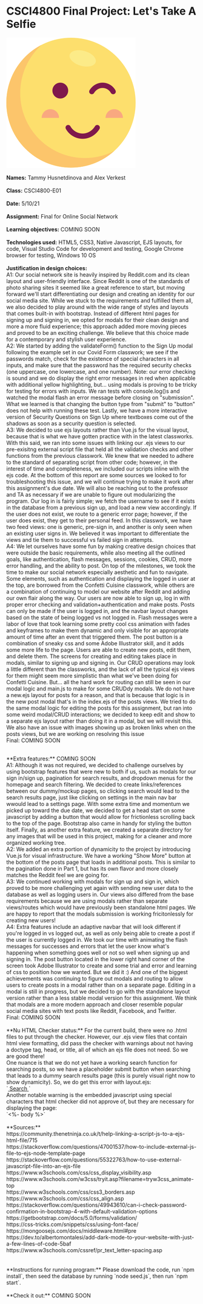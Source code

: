 # CSCI4800 Final Project: Let's Take A Selfie

![Screenshot](public/img/smol-wink.svg)

**Names:** Tammy Husnetdinova and Alex Verkest<br>
<br>
**Class:** CSCI4800-E01 <br>
<br>
**Date:** 5/10/21 <br>
<br>
**Assignment:** Final for Online Social Network <br>
<br>
**Learning objectives:** COMING SOON <br>
<br>
**Technologies used:** HTML5, CSS3, Native Javascript, EJS layouts, for code, Visual Studio Code for development and testing, Google Chrome browser for testing, Windows 10 OS <br>
<br>
**Justification in design choices:** <br>
A1: Our social network site is heavily inspired by Reddit.com and its clean layout and user-friendly interface. Since Reddit is one of the standards of photo sharing sites it seemed like a great reference to start, but moving forward we'll start differentiating our design and creating an identity for our social media site. While we stuck to the requirements and fulfilled them all, we also decided to play around with the wide range of styles and layouts that comes built-in with bootstrap. Instead of different html pages for signing up and signing in, we opted for modals for their clean design and more a more fluid experience; this approach added more moving pieces and proved to be an exciting challenge. We believe that this choice made for a contemporary and stylish user experience. 
<br>
A2: We started by adding the validateForm() function to the Sign Up modal following the example set in our Covid Form classwork; we see if the passwords match, check for the existence of special characters in all inputs, and make sure that the password has the required security checks (one uppercase, one lowercase, and one number). Note: our error checking is sound and we do display the right error messages in red when applicable with additional yellow highlighting, but... using modals is proving to be tricky for testing for errors with inputs. We ran tests with console.log()s and watched the modal flash an error message before closing on "submission". What we learned is that changing the button type from "submit" to "button" does not help with running these test. Lastly, we have a more interactive version of Security Questions on Sign Up where textboxes come out of the shadows as soon as a security question is selected.
<br>
A3: We decided to use ejs layouts rather than Vue.js for the visual layout, because that is what we have gotten practice with in the latest classworks. With this said, we ran into some issues with linking our .ejs views to our pre-exisitng external script file that held all the validation checks and other functions from the previous classwork. We knew that we needed to adhere to the standard of separating script from other code; however, in the interest of time and completeness, we included our scripts inline with the ejs code. At the bottom of this report are some sources we looked to for troubleshooting this issue, and we will continue trying to make it work after this assignment's due date. We will also be reaching out to the professor and TA as necessary if we are unable to figure out modularizing the program. Our log in is fairly simple; we fetch the username to see if it exists in the database from a previous sign up, and load a new view accordingly. If the user does not exist, we route to a generic error page; however, if the user does exist, they get to their personal feed. In this classwork, we have two feed views: one is generic, pre-sign in, and another is only seen when an existing user signs in. We believed it was important to differentiate the views and tie them to successful vs failed sign in attempts.
<br>
A4: We let ourselves have some fun by making creative design choices that were outside the basic requirements, while also meeting all the outlined goals, like authentication, flash messages, sessions, cookies, CRUD, more error handling, and the ability to post. On top of the milestones, we took the time to make our social network especially aesthetic and fun to navigate. Some elements, such as authentication and displaying the logged in user at the top, are borrowed from the Confetti Cuisine classwork, while others are a combination of continuing to model our website after Reddit and adding our own flair along the way. Our users are now able to sign up, log in with proper error checking and validation+authentication and make posts. Posts can only be made if the user is logged in, and the navbar layout changes based on the state of being logged vs not logged in. Flash messages were a labor of love that took learning some pretty cool css animation with fades and keyframes to make them dynamic and only visible for an appropriate amount of time after an event that triggered them. The post button is a combination of sneaky css and some Adobe Illustrator skill, and it adds some more life to the page. Users are able to create new posts, edit them, and delete them. The screens for creating and editing takes place in modals, similar to signing up and signing in. Our CRUD operations may look a little different than the classworks, and the lack of all the typical ejs views for them might seem more simplistic than what we've been doing for Confetti Cuisine. But... all the hard work for routing can still be seen in our modal logic and main.js to make for some CRUDdy modals. We do not have a new.ejs layout for posts for a reason, and that is because that logic is in the new post modal that's in the index.ejs of the posts views. We tried to do the same modal logic for editing the posts for this assignment, but ran into some weird modal/CRUD interactions; we decided to keep edit and show to a separate ejs layout rather than doing it in a modal, but we will revisit this. We also have an issue with images showing up as broken links when on the posts views, but we are working on resolving this issue
<br>
Final: COMING SOON
<br>

<br>
**Extra features:** COMING SOON <br>
A1: Although it was not required, we decided to challenge ourselves by using bootstrap features that were new to both if us, such as modals for our sign in/sign up, pagination for search results, and dropdown menus for the homepage and search filtering. We decided to create links/references between our dummy/mockup pages, so clicking search would lead to the search results page, just like clicking on settings in the main nav bar wwould lead to a settings page. With some extra time and momentum we picked up toward the due date, we decided to get a head start on some javascript by adding a button that would allow for frictionless scrolling back to the top of the page. Bootstrap also came in handy for styling the button itself. Finally, as another extra feature, we created a separate directory for any images that will be used in this project, making for a cleaner and more organized working tree.
<br>
A2: We added an extra portion of dynamicity to the project by introducing Vue.js for visual infrastructure. We have a working "Show More" button at the bottom of the posts page that loads in additional posts. This is similar to the pagination done in Part 1, but has its own flavor and more closely matches the Reddit feel we are going for.
<br>
A3: We continued working with modals for sign up and sign in, which proved to be more challenging yet again with sending new user data to the database as well as logging users in. Our views also differed from the base requirements because we are using modals rather than separate views/routes which would have previously been standalone html pages. We are happy to report that the modals submission is working fricitonlessly for creating new users!
<br>
A4: Extra features include an adaptive navbar that will look different if you're logged in vs logged out, as well as only being able to create a post if the user is currently logged in. We took our time with animating the flash messages for successes and errors that let the user know what's happening when something goes well or not so well when signing up and signing in. The post button located in the lower right hand corner of the screen took Adobe Illustrator to create and some trial and error and learning of css to position how we wanted. But we did it :) And one of the biggest achievements was continuing to figure out modals and routing to allow users to create posts in a modal rather than on a separate page. Editing in a modal is still in progress, but we decided to go with the standalone layout version rather than a less stable modal version for this assignment. We think that modals are a more modern approach and closer resemble popular social media sites with text posts like Reddit, Facebook, and Twitter.
<br>
Final: COMING SOON
<br>

<br>
**Nu HTML Checker status:** For the current build, there were no  .html files to put through the checker. 
However, our .ejs view files that contain html view formatting, did pass the checker with warnings about not having a doctype tag, head, or title, all of which an ejs file does not need. So we are good there! <br>
One nuance is that we do not yet have a working search function for searching posts, so we have a placeholder submit button when searching that leads to a dummy search results page (this is purely visual right now to show dynamicity). So, we do get this error with layout.ejs: <br>
`<a href="/search" class="btn btn-outline-success my-2 my-sm-0" type="submit"> Search </a>`<br>
Another notable warning is the embedded javascript using special characters that html checker did not approve of, but they are necessary for displaying the page: <br>
`<%- body %>` <br>
<br>
**Sources:** <br>
https://community.thenetninja.co.uk/t/help-linking-a-script-js-to-a-ejs-html-file/715 <br>
https://stackoverflow.com/questions/47001537/how-to-include-external-js-file-to-ejs-node-template-page <br>
https://stackoverflow.com/questions/55322763/how-to-use-external-javascript-file-into-an-ejs-file <br>
https://www.w3schools.com/css/css_display_visibility.asp <br>
https://www.w3schools.com/w3css/tryit.asp?filename=tryw3css_animate-top <br>
https://www.w3schools.com/css/css3_borders.asp <br>
https://www.w3schools.com/css/css_align.asp <br>
https://stackoverflow.com/questions/49943610/can-i-check-password-confirmation-in-bootstrap-4-with-default-validation-options <br>
https://getbootstrap.com/docs/5.0/forms/validation/ <br>
https://css-tricks.com/snippets/css/using-font-face/ <br>
https://mongoosejs.com/docs/middleware.html#pre <br>
https://dev.to/albertomontalesi/add-dark-mode-to-your-website-with-just-a-few-lines-of-code-5baf <br>
https://www.w3schools.com/cssref/pr_text_letter-spacing.asp <br>


<br>
<br>
**Instructions for running program:** Please download the code, run `npm install`, then seed the database by running `node seed.js`, then run `npm start`. <br>
<br>
**Check it out:** COMING SOON <br>
<br>

